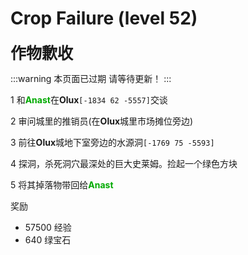 # Crop Failure (level 52)
<span style="font-size: 25px;">**作物歉收**</span>

:::warning 本页面已过期
请等待更新！
:::

1 和<font color=00AA00>**Anast**</font>在**Olux**`[-1834 62 -5557]`交谈

2 审问城里的推销员(在**Olux**城里市场摊位旁边)

3 前往**Olux**城地下室旁边的水源洞`[-1769 75 -5593]`

4 探洞，杀死洞穴最深处的巨大史莱姆。捡起一个绿色方块

5 将其掉落物带回给<font color=00AA00>**Anast**</font>

奖励
+ 57500 经验
+ 640 绿宝石